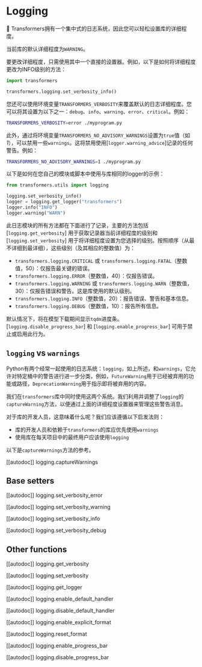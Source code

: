 <!--Copyright 2020 The HuggingFace Team. All rights reserved.

Licensed under the Apache License, Version 2.0 (the "License"); you may not use this file except in compliance with
the License. You may obtain a copy of the License at

http://www.apache.org/licenses/LICENSE-2.0

Unless required by applicable law or agreed to in writing, software distributed under the License is distributed on
an "AS IS" BASIS, WITHOUT WARRANTIES OR CONDITIONS OF ANY KIND, either express or implied. See the License for the
specific language governing permissions and limitations under the License.

⚠️ Note that this file is in Markdown but contain specific syntax for our doc-builder (similar to MDX) that may not be
rendered properly in your Markdown viewer.

-->

# Logging

🤗 Transformers拥有一个集中式的日志系统，因此您可以轻松设置库的详细程度。

当前库的默认详细程度为`WARNING`。

要更改详细程度，只需使用其中一个直接的设置器。例如，以下是如何将详细程度更改为INFO级别的方法：

```python
import transformers

transformers.logging.set_verbosity_info()
```

您还可以使用环境变量`TRANSFORMERS_VERBOSITY`来覆盖默认的日志详细程度。您可以将其设置为以下之一：`debug`、`info`、`warning`、`error`、`critical`。例如：

```bash
TRANSFORMERS_VERBOSITY=error ./myprogram.py
```

此外，通过将环境变量`TRANSFORMERS_NO_ADVISORY_WARNINGS`设置为`true`值（如*1*），可以禁用一些`warnings`。这将禁用使用[`logger.warning_advice`]记录的任何警告。例如：

```bash
TRANSFORMERS_NO_ADVISORY_WARNINGS=1 ./myprogram.py
```

以下是如何在您自己的模块或脚本中使用与库相同的logger的示例：

```python
from transformers.utils import logging

logging.set_verbosity_info()
logger = logging.get_logger("transformers")
logger.info("INFO")
logger.warning("WARN")
```


此日志模块的所有方法都在下面进行了记录，主要的方法包括 [`logging.get_verbosity`] 用于获取记录器当前详细程度的级别和 [`logging.set_verbosity`] 用于将详细程度设置为您选择的级别。按照顺序（从最不详细到最详细），这些级别（及其相应的整数值）为：

- `transformers.logging.CRITICAL` 或 `transformers.logging.FATAL`（整数值，50）：仅报告最关键的错误。
- `transformers.logging.ERROR`（整数值，40）：仅报告错误。
- `transformers.logging.WARNING` 或 `transformers.logging.WARN`（整数值，30）：仅报告错误和警告。这是库使用的默认级别。
- `transformers.logging.INFO`（整数值，20）：报告错误、警告和基本信息。
- `transformers.logging.DEBUG`（整数值，10）：报告所有信息。

默认情况下，将在模型下载期间显示`tqdm`进度条。[`logging.disable_progress_bar`] 和 [`logging.enable_progress_bar`] 可用于禁止或启用此行为。

## `logging` vs `warnings`

Python有两个经常一起使用的日志系统：`logging`，如上所述，和`warnings`，它允许对特定桶中的警告进行进一步分类，例如，`FutureWarning`用于已经被弃用的功能或路径，`DeprecationWarning`用于指示即将被弃用的内容。

我们在`transformers`库中同时使用这两个系统。我们利用并调整了`logging`的`captureWarning`方法，以便通过上面的详细程度设置器来管理这些警告消息。

对于库的开发人员，这意味着什么呢？我们应该遵循以下启发法则：
- 库的开发人员和依赖于`transformers`的库应优先使用`warnings`
- 使用库在每天项目中的最终用户应该使用`logging`

以下是`captureWarnings`方法的参考。

[[autodoc]] logging.captureWarnings

## Base setters

[[autodoc]] logging.set_verbosity_error

[[autodoc]] logging.set_verbosity_warning

[[autodoc]] logging.set_verbosity_info

[[autodoc]] logging.set_verbosity_debug

## Other functions

[[autodoc]] logging.get_verbosity

[[autodoc]] logging.set_verbosity

[[autodoc]] logging.get_logger

[[autodoc]] logging.enable_default_handler

[[autodoc]] logging.disable_default_handler

[[autodoc]] logging.enable_explicit_format

[[autodoc]] logging.reset_format

[[autodoc]] logging.enable_progress_bar

[[autodoc]] logging.disable_progress_bar
